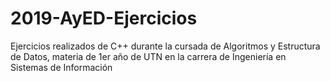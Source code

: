 # 2019-AyED-Ejercicios

Ejercicios realizados de C++ durante la cursada de Algoritmos y Estructura de Datos, materia de 1er año de UTN en la carrera de Ingeniería en Sistemas de Información
